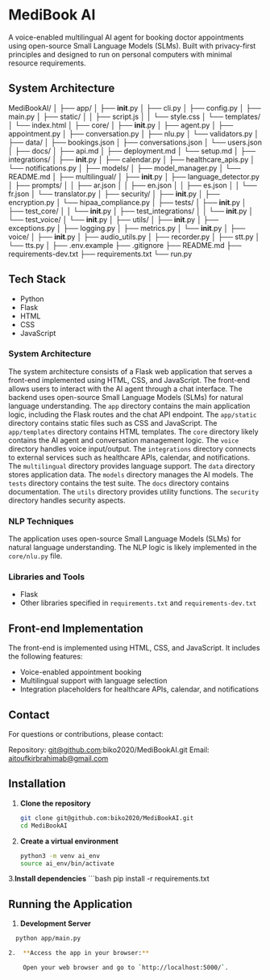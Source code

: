 # MediBook AI
A voice-enabled multilingual AI agent for booking doctor appointments using open-source Small Language Models (SLMs). Built with privacy-first principles and designed to run on personal computers with minimal resource requirements.

## System Architecture

MediBookAI/
│
├── app/
│   ├── __init__.py
│   ├── cli.py
│   ├── config.py
│   ├── main.py
│   ├── static/
│   │   ├── script.js
│   │   └── style.css
│   └── templates/
│       └── index.html
│
├── core/
│   ├── __init__.py
│   ├── agent.py
│   ├── appointment.py
│   ├── conversation.py
│   ├── nlu.py
│   └── validators.py
│
├── data/
│   ├── bookings.json
│   ├── conversations.json
│   └── users.json
│
├── docs/
│   ├── api.md
│   ├── deployment.md
│   └── setup.md
│
├── integrations/
│   ├── __init__.py
│   ├── calendar.py
│   ├── healthcare_apis.py
│   └── notifications.py
│
├── models/
│   ├── model_manager.py
│   └── README.md
│
├── multilingual/
│   ├── __init__.py
│   ├── language_detector.py
│   ├── prompts/
│   │   ├── ar.json
│   │   ├── en.json
│   │   ├── es.json
│   │   └── fr.json
│   └── translator.py
│
├── security/
│   ├── __init__.py
│   ├── encryption.py
│   └── hipaa_compliance.py
│
├── tests/
│   ├── __init__.py
│   ├── test_core/
│   │   └── __init__.py
│   ├── test_integrations/
│   │   └── __init__.py
│   └── test_voice/
│       └── __init__.py
│
├── utils/
│   ├── __init__.py
│   ├── exceptions.py
│   ├── logging.py
│   ├── metrics.py
│   └── __init__.py
│
├── voice/
│   ├── __init__.py
│   ├── audio_utils.py
│   ├── recorder.py
│   ├── stt.py
│   └── tts.py
│
├── .env.example
├── .gitignore
├── README.md
├── requirements-dev.txt
├── requirements.txt
└── run.py

## Tech Stack
*   Python
*   Flask
*   HTML
*   CSS
*   JavaScript

### System Architecture
The system architecture consists of a Flask web application that serves a front-end implemented using HTML, CSS, and JavaScript. The front-end allows users to interact with the AI agent through a chat interface. The backend uses open-source Small Language Models (SLMs) for natural language understanding. The `app` directory contains the main application logic, including the Flask routes and the chat API endpoint. The `app/static` directory contains static files such as CSS and JavaScript. The `app/templates` directory contains HTML templates. The `core` directory likely contains the AI agent and conversation management logic. The `voice` directory handles voice input/output. The `integrations` directory connects to external services such as healthcare APIs, calendar, and notifications. The `multilingual` directory provides language support. The `data` directory stores application data. The `models` directory manages the AI models. The `tests` directory contains the test suite. The `docs` directory contains documentation. The `utils` directory provides utility functions. The `security` directory handles security aspects.

### NLP Techniques
The application uses open-source Small Language Models (SLMs) for natural language understanding. The NLP logic is likely implemented in the `core/nlu.py` file.

### Libraries and Tools
*   Flask
*   Other libraries specified in `requirements.txt` and `requirements-dev.txt`

## Front-end Implementation
The front-end is implemented using HTML, CSS, and JavaScript. It includes the following features:

*   Voice-enabled appointment booking
*   Multilingual support with language selection
*   Integration placeholders for healthcare APIs, calendar, and notifications

## Contact
For questions or contributions, please contact:

Repository: git@github.com:biko2020/MediBookAI.git
Email: aitoufkirbrahimab@gmail.com


## Installation

1. **Clone the repository**
    ```bash
    git clone git@github.com:biko2020/MediBookAI.git
    cd MediBookAI

2. **Create a virtual environment**
    ```bash
    python3 -m venv ai_env
    source ai_env/bin/activate

3.**Install dependencies**
    ```bash
    pip install -r requirements.txt

## Running the Application
1. **Development Server**
```bash
  python app/main.py

2.  **Access the app in your browser:**

    Open your web browser and go to `http://localhost:5000/`.
